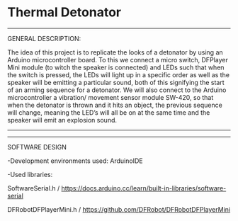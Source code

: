 # Thermal Detonator

********** 
GENERAL DESCRIPTION:

 The idea of this project is to replicate the looks of a detonator by using an Arduino microcontroller board. To this we connect a micro switch, DFPlayer Mini module (to witch the speaker is connected) and LEDs such that when the switch is pressed, the LEDs will light up in a specific order as well as the speaker will be emitting a particular sound, both of this signifying the start of an arming sequence for a detonator. We will also connect to the Arduino microcontroller a vibration/ movement sensor module SW-420, so that when the detonator is thrown and it hits an object, the previous sequence will change, meaning the LED’s will all be on at the same time and the speaker will emit an explosion sound.
********** 
--------------------------------------------- 
SOFTWARE DESIGN

-Development environments used: ArduinoIDE

-Used libraries: 

  SoftwareSerial.h / https://docs.arduino.cc/learn/built-in-libraries/software-serial

  DFRobotDFPlayerMini.h / https://github.com/DFRobot/DFRobotDFPlayerMini
